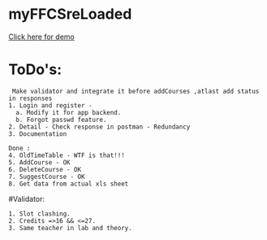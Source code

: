 # myFFCSreLoaded
[Click here for demo](https://myffcs1.herokuapp.com/)


# ToDo's:
```
 Make validator and integrate it before addCourses ,atlast add status in responses
1. Login and register - 
  a. Modify it for app backend.
  b. Forgot passwd feature.
2. Detail - Check response in postman - Redundancy
3. Documentation

Done :
4. OldTimeTable - WTF is that!!!
5. AddCourse - OK
6. DeleteCourse - OK
7. SuggestCourse - OK
8. Get data from actual xls sheet

```

#Validator:

```
1. Slot clashing.
2. Credits =>16 && <=27.
3. Same teacher in lab and theory.
```
